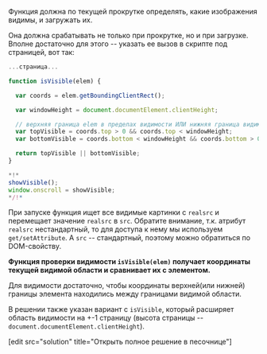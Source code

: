 Функция должна по текущей прокрутке определять, какие изображения видимы, и загружать их.

Она должна срабатывать не только при прокрутке, но и при загрузке. Вполне достаточно для этого -- указать ее вызов в скрипте под страницей, вот так:

```js
...страница...

function isVisible(elem) {

  var coords = elem.getBoundingClientRect();

  var windowHeight = document.documentElement.clientHeight;

  // верхняя граница elem в пределах видимости ИЛИ нижняя граница видима
  var topVisible = coords.top > 0 && coords.top < windowHeight;
  var bottomVisible = coords.bottom < windowHeight && coords.bottom > 0;

  return topVisible || bottomVisible;
}

*!*
showVisible();
window.onscroll = showVisible;
*/!*
```

При запуске функция ищет все видимые картинки с `realsrc` и перемещает значение `realsrc` в `src`. Обратите внимание, т.к. атрибут `realsrc` нестандартный, то для доступа к нему мы используем `get/setAttribute`. А `src` -- стандартный, поэтому можно обратиться по DOM-свойству.

**Функция проверки видимости `isVisible(elem)` получает координаты текущей видимой области и сравнивает их с элементом.**

Для видимости достаточно, чтобы координаты верхней(или нижней) границы элемента находились между границами видимой области.

В решении также указан вариант с `isVisible`, который расширяет область видимости на +-1 страницу (высота страницы -- `document.documentElement.clientHeight`).

[edit src="solution" title="Открыть полное решение в песочнице"]
